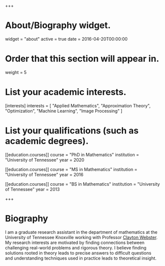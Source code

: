 +++
# About/Biography widget.
widget = "about"
active = true
date = 2016-04-20T00:00:00

# Order that this section will appear in.
weight = 5

# List your academic interests.
[interests]
  interests = [
    "Applied Mathematics",
    "Approximation Theory",
	"Optimization",
	"Machine Learning",
    "Image Processing"
  ]

# List your qualifications (such as academic degrees).
[[education.courses]]
  course = "PhD in Mathematics"
  institution = "University of Tennessee"
  year = 2020

[[education.courses]]
  course = "MS in Mathematics"
  institution = "University of Tennessee"
  year = 2016

[[education.courses]]
  course = "BS in Mathematics"
  institution = "University of Tennessee"
  year = 2013
 
+++

# Biography

I am a graduate research assistant in the department of mathematics 
at the University of Tennessee Knoxville working with 
Professor <a href="https://www.csm.ornl.gov/~cgwebster/">Clayton Webster</a>.
My research interests are motivated by finding connections between challenging 
real-world problems and rigorous theory. 
I believe finding solutions rooted in theory leads to precise answers to difficult 
questions and understanding techniques used in practice leads to theoretical insight.


